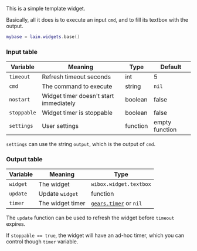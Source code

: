 This is a simple template widget.

Basically, all it does is to execute an input `cmd`, and to fill its textbox with the output.

```lua
mybase = lain.widgets.base()
```

### Input table

Variable | Meaning | Type | Default
--- | --- | --- | ---
`timeout` | Refresh timeout seconds | int | 5
`cmd` | The command to execute | string | `nil`
`nostart` | Widget timer doesn't start immediately | boolean | false
`stoppable` | Widget timer is stoppable | boolean | false
`settings` | User settings | function | empty function

`settings` can use the string `output`, which is the output of `cmd`.

### Output table

Variable | Meaning | Type
--- | --- | ---
`widget` | The widget | `wibox.widget.textbox`
`update` | Update `widget` | function
`timer` | The widget timer | [`gears.timer`](https://awesomewm.org/doc/api/classes/gears.timer.html) or `nil`

The `update` function can be used to refresh the widget before `timeout` expires.

If `stoppable == true`, the widget will have an ad-hoc timer, which you can control though `timer` variable.